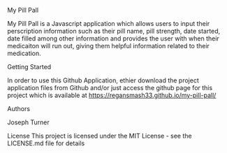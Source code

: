 
My Pill Pall

My Pill Pall is a Javascript application which allows users to input their perscription information such as their pill name, pill strength, date started, date filled among other information and provides the user with when their medicaiton will run out, giving them helpful information related to their medication.

Getting Started

In order to use this Github Application, ethier download the project application files from Github and/or just access the github page for this project which is available at https://regansmash33.github.io/my-pill-pall/

Authors

Joseph Turner

License
This project is licensed under the MIT License - see the LICENSE.md file for details
